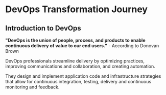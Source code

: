 # DevOps Transformation Journey

## Introduction to DevOps

**"DevOps is the union of people, process, and products to enable continuous delivery of value to our end users."** - According to Donovan Brown

DevOps professionals streamline delivery by optimizing practices, improving communications and collaboration, and creating automation.

They design and implement application code and infrastructure strategies that allow for continuous integration, testing, delivery and continuous monitoring and feedback.


